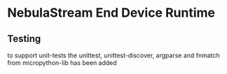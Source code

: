 # NebulaStream End Device Runtime

## Testing
to support unit-tests the unittest, unittest-discover, argparse and fnmatch from micropython-lib has been added